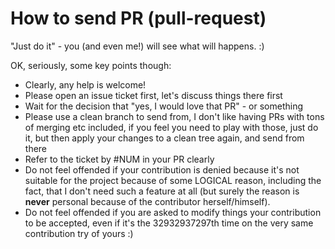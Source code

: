 # How to send PR (pull-request)

"Just do it" - you (and even me!) will see what will happens. :)

OK, seriously, some key points though:

* Clearly, any help is welcome!
* Please open an issue ticket first, let's discuss things there first
* Wait for the decision that "yes, I would love that PR" - or something
* Please use a clean branch to send from, I don't like having PRs with tons of merging etc included, if you feel you need to play with those, just do it, but then apply your changes to a clean tree again, and send from there
* Refer to the ticket by #NUM in your PR clearly
* Do not feel offended if your contribution is denied because it's
not suitable for the project because of some LOGICAL reason, including
the fact, that I don't need such a feature at all (but surely the
reason is **never** personal because of the contributor herself/himself).
* Do not feel offended if you are asked to modify things your
contribution to be accepted, even if it's the 32932937297th time on
the very same contribution try of yours :)
